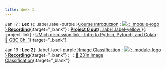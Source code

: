 ```yaml
---
title: Week 1
---
```


Jan 17
: **Lec 1**{: .label .label-purple }[Course Introduction](/CSCI5980-Spr23-DeepRob/assets/slides/minn_deeprob_01_introduction.pdf)
  : [![](/CSCI5980-Spr23-DeepRob/assets/logos/yt_icon_rgb.png){: .module-logo } **Recording**](https://youtu.be/sMqPDoc_Rf8){:target="_blank"}
: [**Project 0 out**{: .label .label-yellow }](/CSCI5980-Spr23-DeepRob/projects/project0){: .project-link}
: [UMich discussion link - Intro to Python, Pytorch, and Colab](https://youtu.be/06-DczsEPUI)
  : [📖 GBC Ch. 1](https://www.deeplearningbook.org/contents/intro.html){:target="_blank"}

Jan 19
: **Lec 2**{: .label .label-purple }[Image Classification](/CSCI5980-Spr23-DeepRob/assets/slides/minn_deeprob_02_image_classification.pdf)
  : [![](/CSCI5980-Spr23-DeepRob/assets/logos/yt_icon_rgb.png){: .module-logo } **Recording**](https://youtu.be/y40TJ4qSy1A){:target="_blank"} 
: &nbsp;
  : [📖 231n Image Classification](https://cs231n.github.io/classification/){:target="_blank"}

